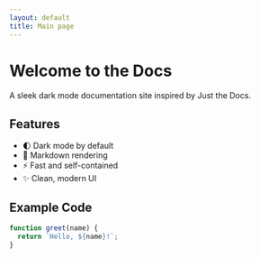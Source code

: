 ```yaml
---
layout: default
title: Main page
---
```


# Welcome to the Docs

A sleek dark mode documentation site inspired by Just the Docs.

## Features

- 🌓 Dark mode by default  
- 📄 Markdown rendering  
- ⚡ Fast and self-contained  
- ✨ Clean, modern UI  

## Example Code

```js
function greet(name) {
  return `Hello, ${name}!`;
}
